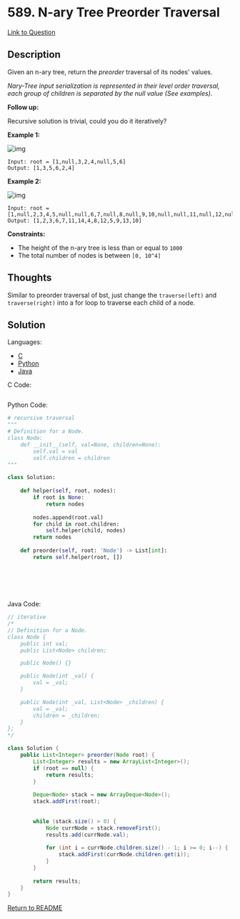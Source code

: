 # 589. N-ary Tree Preorder Traversal

[Link to Question](https://leetcode.com/problems/n-ary-tree-preorder-traversal/)

## Description

Given an n-ary tree, return the *preorder* traversal of its nodes' values.

*Nary-Tree input serialization is represented in their level order traversal, each group of children is separated by the null value (See examples).*

 

**Follow up:**

Recursive solution is trivial, could you do it iteratively?

 

**Example 1:**

![img](https://assets.leetcode.com/uploads/2018/10/12/narytreeexample.png)

```
Input: root = [1,null,3,2,4,null,5,6]
Output: [1,3,5,6,2,4]
```

**Example 2:**

![img](https://assets.leetcode.com/uploads/2019/11/08/sample_4_964.png)

```
Input: root = [1,null,2,3,4,5,null,null,6,7,null,8,null,9,10,null,null,11,null,12,null,13,null,null,14]
Output: [1,2,3,6,7,11,14,4,8,12,5,9,13,10]
```

 

**Constraints:**

- The height of the n-ary tree is less than or equal to `1000`
- The total number of nodes is between `[0, 10^4]`



## Thoughts

Similar to preorder traversal of  bst, just change the `traverse(left)` and `traverse(right)` into a for loop to traverse each child of a node.



## Solution

Languages:

- [C](#C)
- [Python](#python)
- [Java](#java)

<div id="C"></div>C Code:

```C

```

<div id="python"></div>Python Code:

```python
# recursive traversal
"""
# Definition for a Node.
class Node:
    def __init__(self, val=None, children=None):
        self.val = val
        self.children = children
"""

class Solution:
    
    def helper(self, root, nodes):
        if root is None:
            return nodes
        
        nodes.append(root.val)
        for child in root.children:
            self.helper(child, nodes)
        return nodes
        
    def preorder(self, root: 'Node') -> List[int]:
        return self.helper(root, [])
    
    
    
    
    

```

<div id="java"></div>Java Code:

```java
// iterative
/*
// Definition for a Node.
class Node {
    public int val;
    public List<Node> children;

    public Node() {}

    public Node(int _val) {
        val = _val;
    }

    public Node(int _val, List<Node> _children) {
        val = _val;
        children = _children;
    }
};
*/

class Solution {
    public List<Integer> preorder(Node root) {
        List<Integer> results = new ArrayList<Integer>();
        if (root == null) {
            return results;
        }
        
        Deque<Node> stack = new ArrayDeque<Node>();
        stack.addFirst(root);
        
        
        while (stack.size() > 0) {
            Node currNode = stack.removeFirst();
            results.add(currNode.val);
            
            for (int i = currNode.children.size() - 1; i >= 0; i--) {
                stack.addFirst(currNode.children.get(i));
            }
        }
        
        return results;
    }
}
```

[Return to README](./../README.md)
